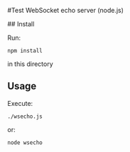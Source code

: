 #Test WebSocket echo server (node.js)

## Install

Run:

    npm install

in this directory

## Usage

Execute:

    ./wsecho.js

or:

    node wsecho

